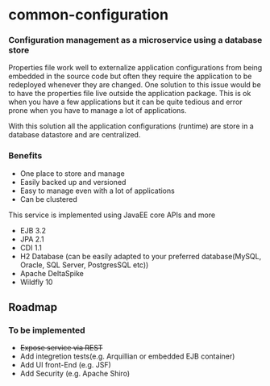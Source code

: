 # common-configuration
### Configuration management as a microservice using a database store

Properties file work well to externalize application configurations from being embedded in the source code but
often they require the application to be redeployed whenever they are changed. One solution to this issue would
be to have the properties file live outside the application package. This is ok when you have a few applications
but it can be quite tedious and error prone when you have to manage a lot of applications.

With this solution all the application configurations (runtime) are store in a database datastore and are centralized. 

### Benefits

* One place to store and manage
* Easily backed up and versioned
* Easy to manage even with a lot of applications
* Can be clustered 


This service is implemented using JavaEE core APIs and more
* EJB 3.2
* JPA 2.1 
* CDI 1.1
* H2 Database (can be easily adapted to your preferred database(MySQL, Oracle, SQL Server, PostgresSQL etc))
* Apache DeltaSpike
* Wildfly 10

## Roadmap
### To be implemented

* ~~Expose service via REST~~
* Add integretion tests(e.g. Arquillian or embedded EJB container)
* Add UI front-End (e.g. JSF)
* Add Security (e.g. Apache Shiro)
